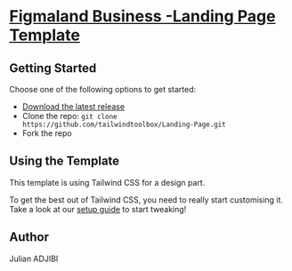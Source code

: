 # [Figmaland Business -Landing Page Template](https://www.figma.com/file/zajHCu6ebaOHdHphhegTe8/figmaland-business-landing-page-community.fig?node-id=109%3A7306/)



## Getting Started

Choose one of the following options to get started:
* [Download the latest release](https://github.com/tailwindtoolbox/Landing-Page/archive/master.zip)
* Clone the repo: `git clone https://github.com/tailwindtoolbox/Landing-Page.git`
* Fork the repo

## Using the Template

This template is using Tailwind CSS for a design part.

To get the best out of Tailwind CSS, you need to really start customising it.
Take a look at our [setup guide](https://www.tailwindtoolbox.com/setup) to start tweaking!

## Author

Julian ADJIBI







